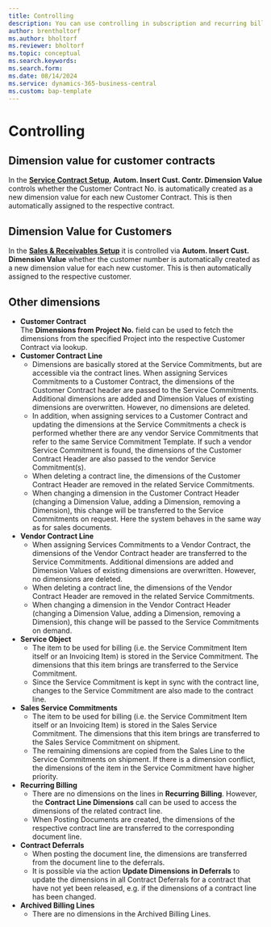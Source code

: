 ```yaml
---
title: Controlling
description: You can use controlling in subscription and recurring billing.
author: brentholtorf
ms.author: bholtorf
ms.reviewer: bholtorf
ms.topic: conceptual
ms.search.keywords: 
ms.search.form: 
ms.date: 08/14/2024
ms.service: dynamics-365-business-central
ms.custom: bap-template
---
```


# Controlling

## Dimension value for customer contracts

In the **[Service Contract Setup](/docs/srb/setup/general.md)**, **Autom. Insert Cust. Contr. Dimension Value** controls whether the Customer Contract No. is automatically created as a new dimension value for each new Customer Contract. This is then automatically assigned to the respective contract.


## Dimension Value for Customers
In the **[Sales & Receivables Setup](/docs/srb/setup/general.md#sales--receivables-setup)** it is controlled via **Autom. Insert Cust. Dimension Value** whether the customer number is automatically created as a new dimension value for each new customer. This is then automatically assigned to the respective customer.


## Other dimensions
* **Customer Contract** <br/>
    The **Dimensions from Project No.** field can be used to fetch the dimensions from the specified Project into the respective Customer Contract via lookup.
* **Customer Contract Line** <br/>
    * Dimensions are basically stored at the Service Commitments, but are accessible via the contract lines. When assigning Services Commitments to a Customer Contract, the dimensions of the Customer Contract header are passed to the Service Commitments. Additional dimensions are added and Dimension Values of existing dimensions are overwritten. However, no dimensions are deleted.
    * In addition, when assigning services to a Customer Contract and updating the dimensions at the Service Commitments a check is performed whether there are any vendor Service Commitments that refer to the same Service Commitment Template. If such a vendor Service Commitment is found, the dimensions of the Customer Contract Header are also passed to the vendor Service Commitment(s).
    * When deleting a contract line, the dimensions of the Customer Contract Header are removed in the related Service Commitments.
    * When changing a dimension in the Customer Contract Header (changing a Dimension Value, adding a Dimension, removing a Dimension), this change will be transferred to the Service Commitments on request. Here the system behaves in the same way as for sales documents.
* **Vendor Contract Line** <br/>
    * When assigning Services Commitments to a Vendor Contract, the dimensions of the Vendor Contract header are transferred to the Service Commitments. Additional dimensions are added and Dimension Values of existing dimensions are overwritten. However, no dimensions are deleted.
    * When deleting a contract line, the dimensions of the Vendor Contract Header are removed in the related Service Commitments.
    * When changing a dimension in the Vendor Contract Header (changing a Dimension Value, adding a Dimension, removing a Dimension), this change will be passed to the Service Commitments on demand.
* **Service Object** <br/>
    * The item to be used for billing (i.e. the Service Commitment Item itself or an Invoicing Item) is stored in the Service Commitment. The dimensions that this item brings are transferred to the Service Commitment.
    * Since the Service Commitment is kept in sync with the contract line, changes to the Service Commitment are also made to the contract line.
* **Sales Service Commitments** <br/>
    * The item to be used for billing (i.e. the Service Commitment Item itself or an Invoicing Item) is stored in the Sales Service Commitment. The dimensions that this item brings are transferred to the Sales Service Commitment on shipment.
    * The remaining dimensions are copied from the Sales Line to the Service Commitments on shipment. If there is a dimension conflict, the dimensions of the item in the Service Commitment have higher priority.
* **Recurring Billing** <br/>
    * There are no dimensions on the lines in **Recurring Billing**. However, the **Contract Line Dimensions** call can be used to access the dimensions of the related contract line.
    * When Posting Documents are created, the dimensions of the respective contract line are transferred to the corresponding document line.
* **Contract Deferrals** <br/>
    * When posting the document line, the dimensions are transferred from the document line to the deferrals.
    * It is possible via the action **Update Dimensions in Deferrals** to update the dimensions in all Contract Deferrals for a contract that have not yet been released, e.g. if the dimensions of a contract line has been changed.
* **Archived Billing Lines** <br/>
    * There are no dimensions in the Archived Billing Lines.
